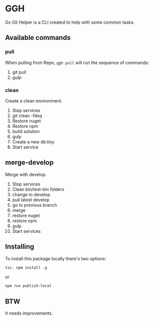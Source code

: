 # GGH

Gx Git Helper is a CLI created to help with some common tasks.

## Available commands

### pull

When pulling from Repo, `ggh pull` will run the sequence of commands:

1. git pull
2. gulp

### clean

Create a clean environment.

1. Stop services
2. git clean -fdxq
3. Restore nuget
4. Restore npm
5. build solution
6. gulp
7. Create a new db:tiny
8. Start service

## merge-develop

Merge with develop.

1. Stop services
2. Clean bin/test-bin folders
3. change to develop
4. pull latest develop
5. go to previous branch
6. merge
7. restore nuget
8. restore npm
9. gulp
10. Start services

## Installing

To install this package locally there's two options:

```powershell
tsc; npm install -g
```

or

```powershell
npm run publish-local
```

## BTW

It needs improvements.
